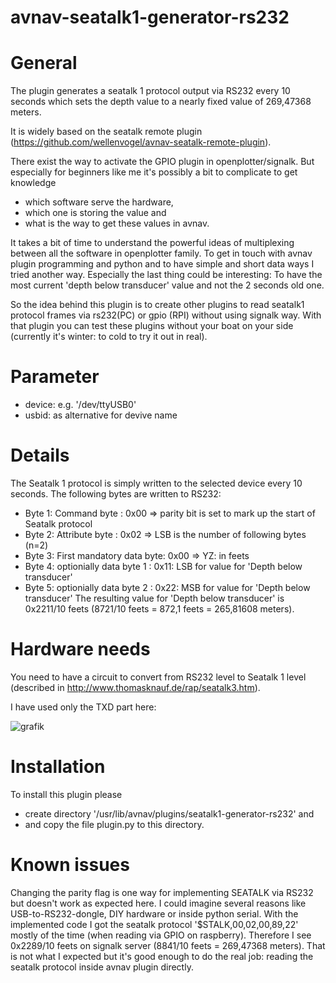 # avnav-seatalk1-generator-rs232

# General

The plugin generates a seatalk 1 protocol output via RS232 every 10 seconds which sets the depth value to a nearly fixed value of 269,47368 meters.

It is widely based on the seatalk remote plugin (https://github.com/wellenvogel/avnav-seatalk-remote-plugin).

There exist the way to activate the GPIO plugin in openplotter/signalk.
But especially for beginners like me it's possibly a bit to complicate to get knowledge 
- which software serve the hardware, 
- which one is storing the value and 
- what is the way to get these values in avnav.

It takes a bit of time to understand the powerful ideas of multiplexing between all the software in openplotter family.
To get in touch with avnav plugin programming and python and to have simple and short data ways I tried another way.
Especially the last thing could be interesting: To have the most current 'depth below transducer' value and not the 2 seconds old one.

So the idea behind this plugin is to create other plugins to read seatalk1 protocol frames via rs232(PC) or gpio (RPI) without using signalk way.
With that plugin you can test these plugins without your boat on your side (currently it's winter: to cold to try it out in real).

# Parameter

- device: e.g. '/dev/ttyUSB0'
- usbid: as alternative for devive name

# Details

The Seatalk 1 protocol is simply written to the selected device every 10 seconds.
The following bytes are written to RS232:
- Byte 1: Command byte             : 0x00 => parity bit is set to mark up the start of Seatalk protocol
- Byte 2: Attribute byte           : 0x02 => LSB is the number of following bytes (n=2)
- Byte 3: First mandatory data byte: 0x00 => YZ: in feets
- Byte 4: optionially data byte 1  : 0x11: LSB for value for 'Depth below transducer'
- Byte 5: optionially data byte 2  : 0x22: MSB for value for 'Depth below transducer'
The resulting value for 'Depth below transducer' is 0x2211/10 feets (8721/10 feets = 872,1 feets = 265,81608 meters).

# Hardware needs
You need to have a circuit to convert from RS232 level to Seatalk 1 level (described in http://www.thomasknauf.de/rap/seatalk3.htm).

I have used only the TXD part here:

![grafik](https://user-images.githubusercontent.com/98450191/153364093-61c8a10d-0b68-42a2-8dae-0e706e0a035f.png)


# Installation

To install this plugin please 
- create directory '/usr/lib/avnav/plugins/seatalk1-generator-rs232' and 
- and copy the file plugin.py to this directory.

# Known issues
Changing the parity flag is one way for implementing SEATALK via RS232 but doesn't work as expected here. 
I could imagine several reasons like USB-to-RS232-dongle, DIY hardware or inside python serial.
With the implemented code I got the seatalk protocol '$STALK,00,02,00,89,22' mostly of the time (when reading via GPIO on raspberry). 
Therefore I see 0x2289/10 feets on signalk server (8841/10 feets = 269,47368 meters).
That is not what I expected but it's good enough to do the real job: reading the seatalk protocol inside avnav plugin directly.
